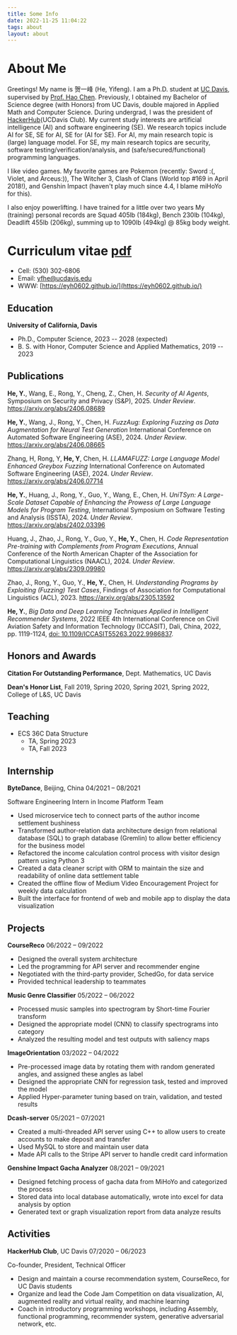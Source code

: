 ```yaml
---
title: Some Info
date: 2022-11-25 11:04:22
tags: about
layout: about
---
```


# About Me

Greetings! My name is 贺一峰 (He, Yifeng).
I am a Ph.D. student at [UC Davis](https://www.ucdavis.edu),
supervised by [Prof. Hao Chen](https://www.cs.ucdavis.edu/~hchen/).
Previously, I obtained my Bachelor of Science degree (with Honors) from UC Davis,
double majored in Applied Math and Computer Science.
During undergrad, I was the president of [HackerHub](https://hackerhub-ucdavis.github.io/)(UCDavis Club).
My current study interests are artificial intelligence (AI) and software engineering (SE).
We research topics include AI for SE, SE for AI, SE for (AI for SE).
For AI, my main research topic is (large) language model.
For SE, my main research topics are security, software testing/verification/analysis, and (safe/secured/functional) programming languages. 

<!-- Apart from academics, my interests cover more topics. -->
I like video games. My favorite games are Pokemon (recently: Sword :(, Violet, and Arceus:)), 
The Witcher 3, Clash of Clans (World top #169 in April 2018!), 
and Genshin Impact (haven't play much since 4.4, I blame miHoYo for this).
<!-- I also love music (from an audiophile perspective) and [photography](https://www.instagram.com/ethan0he1/)! -->
I also enjoy powerlifting.
I have trained for a little over two years
My (training) personal records are Squad 405lb (184kg), Bench 230lb (104kg), Deadlift 455lb (206kg),
summing up to 1090lb (494kg) @ 85kg body weight.


# Curriculum vitae [pdf](./yfhe-cv.pdf)

- Cell: (530) 302-6806
- Email: yfhe@ucdavis.edu
- WWW: [https://eyh0602.github.io/](https://eyh0602.github.io/)

## Education

**University of California, Davis**

- Ph.D., Computer Science, 2023 -- 2028 (expected)
- B. S. with Honor, Computer Science and Applied Mathematics, 2019 -- 2023

## Publications


**He, Y.**, Wang, E., Rong, Y., Cheng, Z., Chen, H.
_Security of AI Agents_,
Symposium on Security and Privacy (S&P), 2025. _Under Review_.
https://arxiv.org/abs/2406.08689

**He, Y.**, Wang, J., Rong, Y., Chen, H.
_FuzzAug: Exploring Fuzzing as Data Augmentation for Neural Test Generation_
International Conference on Automated Software Engineering (ASE), 2024. _Under Review_.
https://arxiv.org/abs/2406.08665

Zhang, H, Rong, Y, **He, Y**, Chen, H.
_LLAMAFUZZ: Large Language Model Enhanced Greybox Fuzzing_
International Conference on Automated Software Engineering (ASE), 2024. _Under Review_.
https://arxiv.org/abs/2406.07714

**He, Y.**, Huang, J., Rong, Y., Guo, Y., Wang, E., Chen, H.
_UniTSyn: A Large-Scale Dataset Capable of Enhancing the Prowess of Large Language Models for Program Testing_,
International Symposium on Software Testing and Analysis  (ISSTA), 2024. _Under Review_.
https://arxiv.org/abs/2402.03396

Huang, J., Zhao, J., Rong, Y., Guo, Y., **He, Y.**, Chen, H.
_Code Representation Pre-training with Complements from Program Executions_,
Annual Conference of the North American Chapter of the Association for Computational Linguistics (NAACL), 2024. _Under Review_.
https://arxiv.org/abs/2309.09980

Zhao, J., Rong, Y., Guo, Y., **He, Y.**, Chen, H.
_Understanding Programs by Exploiting (Fuzzing) Test Cases_,
Findings of Association for Computational Linguistics (ACL), 2023. https://arxiv.org/abs/2305.13592

**He, Y.**,
_Big Data and Deep Learning Techniques Applied in Intelligent Recommender Systems_,
2022 IEEE 4th International Conference on Civil Aviation Safety and Information Technology (ICCASIT),
Dali, China, 2022, pp. 1119-1124, [doi: 10.1109/ICCASIT55263.2022.9986837](https://ieeexplore.ieee.org/document/9986837).

## Honors and Awards

**Citation For Outstanding Performance**, Dept. Mathematics, UC Davis

**Dean's Honor List**, Fall 2019, Spring 2020, Spring 2021, Spring 2022, College of L&S, UC Davis

## Teaching

- ECS 36C Data Structure
  - TA, Spring 2023
  - TA, Fall 2023

## Internship

**ByteDance**, Beijing, China 04/2021 – 08/2021

Software Engineering Intern in Income Platform Team

- Used microservice tech to connect parts of the author income settlement bushiness
- Transformed author-relation data architecture design from relational database (SQL) to graph database (Gremlin) to allow better efficiency for the business model
- Refactored the income calculation control process with visitor design pattern using Python 3
- Created a data cleaner script with ORM to maintain the size and readability of online data settlement table
- Created the offline flow of Medium Video Encouragement Project for weekly data calculation
- Built the interface for frontend of web and mobile app to display the data visualization

## Projects

**CourseReco** 06/2022 – 09/2022

- Designed the overall system architecture
- Led the programming for API server and recommender engine
- Negotiated with the third-party provider, SchedGo, for data service
- Provided technical leadership to teammates

**Music Genre Classifier** 05/2022 – 06/2022

- Processed music samples into spectrogram by Short-time Fourier transform
- Designed the appropriate model (CNN) to classify spectrograms into category
- Analyzed the resulting model and test outputs with saliency maps

**ImageOrientation** 03/2022 – 04/2022

- Pre-processed image data by rotating them with random generated angles, and assigned these angles as label
- Designed the appropriate CNN for regression task, tested and improved the model
- Applied Hyper-parameter tuning based on train, validation, and tested results

**Dcash-server** 05/2021 – 07/2021

- Created a multi-threaded API server using C++ to allow users to create accounts to make deposit and transfer
- Used MySQL to store and maintain user data
- Made API calls to the Stripe API server to handle credit card information

**Genshine Impact Gacha Analyzer** 08/2021 – 09/2021

- Designed fetching process of gacha data from MiHoYo and categorized the process
- Stored data into local database automatically, wrote into excel for data analysis by option
- Generated text or graph visualization report from data analyze results

## Activities

**HackerHub Club**, UC Davis 07/2020 – 06/2023

Co-founder, President, Technical Officer

- Design and maintain a course recommendation system, CourseReco, for UC Davis students
- Organize and lead the Code Jam Competition on data visualization, AI, augmented reality and virtual reality, and machine learning
- Coach in introductory programming workshops, including Assembly, functional programming, recommender system, generative adversarial network, etc.
